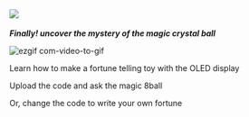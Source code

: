 ## ![](https://place-hold.it/333x35/FFFFFF/FAB706&text=ASK_THE_MAGIC_8BALL&fontsize=23)

***Finally! uncover the mystery of the magic crystal ball***

![ezgif com-video-to-gif](https://user-images.githubusercontent.com/46779959/83397261-9d570280-a3fd-11ea-8bf1-917cbcba71f5.gif)

Learn how to make a fortune telling toy with the OLED display

Upload the code and ask the magic 8ball

Or, change the code to write your own fortune 

